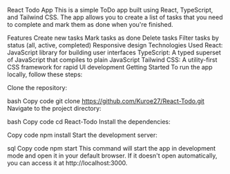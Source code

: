 React Todo App
This is a simple ToDo app built using React, TypeScript, and Tailwind CSS. The app allows you to create a list of tasks that you need to complete and mark them as done when you're finished.

Features
Create new tasks
Mark tasks as done
Delete tasks
Filter tasks by status (all, active, completed)
Responsive design
Technologies Used
React: JavaScript library for building user interfaces
TypeScript: A typed superset of JavaScript that compiles to plain JavaScript
Tailwind CSS: A utility-first CSS framework for rapid UI development
Getting Started
To run the app locally, follow these steps:

Clone the repository:

bash
Copy code
git clone https://github.com/Kuroe27/React-Todo.git
Navigate to the project directory:

bash
Copy code
cd React-Todo
Install the dependencies:

Copy code
npm install
Start the development server:

sql
Copy code
npm start
This command will start the app in development mode and open it in your default browser. If it doesn't open automatically, you can access it at http://localhost:3000.
